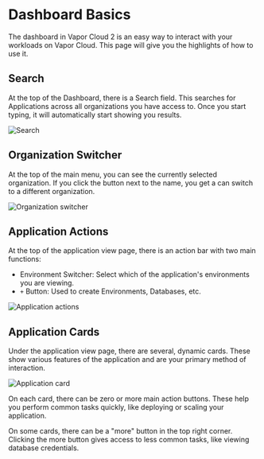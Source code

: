 # Dashboard Basics

The dashboard in Vapor Cloud 2 is an easy way to interact with your workloads on Vapor Cloud. This page will give you the highlights of how to use it.

## Search

At the top of the Dashboard, there is a Search field. This searches for Applications across all organizations you have access to. Once you start typing, it will automatically start showing you results.

![Search](https://user-images.githubusercontent.com/2535140/46768131-6d6a6100-cce7-11e8-9df4-3d9f839bad2b.png)

## Organization Switcher

At the top of the main menu, you can see the currently selected organization. If you click the button next to the name, you get a can switch to a different organization.

![Organization switcher](https://user-images.githubusercontent.com/2535140/46768197-a0145980-cce7-11e8-8082-16696a8b4cc3.png)

## Application Actions

At the top of the application view page, there is an action bar with two main functions:

- Environment Switcher: Select which of the application's environments you are viewing.
- `+` Button: Used to create Environments, Databases, etc.

![Application actions](https://user-images.githubusercontent.com/2535140/46768271-e4075e80-cce7-11e8-9b73-9500d617d149.png)

## Application Cards

Under the application view page, there are several, dynamic cards. These show various features of the application and are your primary method of interaction.

![Application card](https://user-images.githubusercontent.com/2535140/46768337-1ca73800-cce8-11e8-9af5-1474bfbab5b3.png)

On each card, there can be zero or more main action buttons. These help you perform common tasks quickly, like deploying or scaling your application. 

On some cards, there can be a "more" button in the top right corner. Clicking the more button gives access to less common tasks, like viewing database credentials.
